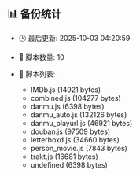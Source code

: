 ## 📊 备份统计

- 🕒 最后更新: 2025-10-03 04:20:59
- 📁 脚本数量: 10
- 📄 脚本列表:

  - IMDb.js (14921 bytes)
  - combined.js (104277 bytes)
  - danmu.js (6398 bytes)
  - danmu_auto.js (132126 bytes)
  - danmu_playurl.js (46921 bytes)
  - douban.js (97509 bytes)
  - letterboxd.js (34660 bytes)
  - person_movie.js (7843 bytes)
  - trakt.js (16681 bytes)
  - undefined (6398 bytes)
